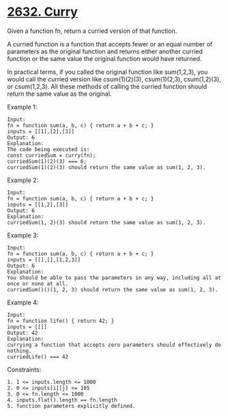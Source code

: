 # [2632. Curry](https://leetcode.com/problems/curry/)

Given a function fn, return a curried version of that function.

A curried function is a function that accepts fewer or an equal number of parameters as the original function and returns either another curried function or the same value the original function would have returned.

In practical terms, if you called the original function like sum(1,2,3), you would call the curried version like csum(1)(2)(3), csum(1)(2,3), csum(1,2)(3), or csum(1,2,3). All these methods of calling the curried function should return the same value as the original.

Example 1:
```
Input: 
fn = function sum(a, b, c) { return a + b + c; }
inputs = [[1],[2],[3]]
Output: 6
Explanation:
The code being executed is:
const curriedSum = curry(fn);
curriedSum(1)(2)(3) === 6;
curriedSum(1)(2)(3) should return the same value as sum(1, 2, 3).
```
Example 2:
```
Input:
fn = function sum(a, b, c) { return a + b + c; }
inputs = [[1,2],[3]]
Output: 6
Explanation:
curriedSum(1, 2)(3) should return the same value as sum(1, 2, 3).
```
Example 3:
```
Input:
fn = function sum(a, b, c) { return a + b + c; }
inputs = [[],[],[1,2,3]]
Output: 6
Explanation:
You should be able to pass the parameters in any way, including all at once or none at all.
curriedSum()()(1, 2, 3) should return the same value as sum(1, 2, 3).
```
Example 4:
```
Input:
fn = function life() { return 42; }
inputs = [[]]
Output: 42
Explanation:
currying a function that accepts zero parameters should effectively do nothing.
curriedLife() === 42
```

Constraints:
```
1. 1 <= inputs.length <= 1000
2. 0 <= inputs[i][j] <= 105
3. 0 <= fn.length <= 1000
4. inputs.flat().length == fn.length
5. function parameters explicitly defined.
```